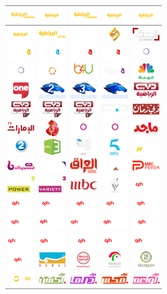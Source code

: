 | ![](https://raw.githubusercontent.com/RevGear/logo/master/Countries/AE/Abu-Dhabi-Sports-1-Premium.png) | ![](https://raw.githubusercontent.com/RevGear/logo/master/Countries/AE/Abu-Dhabi-Sports-1.png) | ![](https://raw.githubusercontent.com/RevGear/logo/master/Countries/AE/Abu-Dhabi-Sports-2-Premium.png) | ![](https://raw.githubusercontent.com/RevGear/logo/master/Countries/AE/Abu-Dhabi-Sports-2.png) | ![](https://raw.githubusercontent.com/RevGear/logo/master/Countries/AE/Abu-Dhabi-Sports-3.png) | 
|:---:|:---:|:---:|:---:|:---:| 
| ![](https://raw.githubusercontent.com/RevGear/logo/master/Countries/AE/Abu-Dhabi-Sports-4.png) | ![](https://raw.githubusercontent.com/RevGear/logo/master/Countries/AE/Abu-Dhabi-Sports-Extra.png) | ![](https://raw.githubusercontent.com/RevGear/logo/master/Countries/AE/Abu-Dhabi-TV.png) | ![](https://raw.githubusercontent.com/RevGear/logo/master/Countries/AE/Ajman-TV.png) | ![](https://raw.githubusercontent.com/RevGear/logo/master/Countries/AE/Al-Hadath.png) | 
| ![](https://raw.githubusercontent.com/RevGear/logo/master/Countries/AE/Al-Safwa.png) | ![](https://raw.githubusercontent.com/RevGear/logo/master/Countries/AE/Al-Yawm.png) | ![](https://raw.githubusercontent.com/RevGear/logo/master/Countries/AE/Alfa-Series-Plus-2.png) | ![](https://raw.githubusercontent.com/RevGear/logo/master/Countries/AE/Alfa-Series.png) | ![](https://raw.githubusercontent.com/RevGear/logo/master/Countries/AE/ART-Aflam-1.png) | 
| ![](https://raw.githubusercontent.com/RevGear/logo/master/Countries/AE/ART-Aflam-2.png) | ![](https://raw.githubusercontent.com/RevGear/logo/master/Countries/AE/ART-Cinema.png) | ![](https://raw.githubusercontent.com/RevGear/logo/master/Countries/AE/B4U-Aflam.png) | ![](https://raw.githubusercontent.com/RevGear/logo/master/Countries/AE/Cinema1.png) | ![](https://raw.githubusercontent.com/RevGear/logo/master/Countries/AE/CNBC-Arabiya.png) | 
| ![](https://raw.githubusercontent.com/RevGear/logo/master/Countries/AE/Dubai-One.png) | ![](https://raw.githubusercontent.com/RevGear/logo/master/Countries/AE/Dubai-Racing-2.png) | ![](https://raw.githubusercontent.com/RevGear/logo/master/Countries/AE/Dubai-Racing-3.png) | ![](https://raw.githubusercontent.com/RevGear/logo/master/Countries/AE/Dubai-Racing.png) | ![](https://raw.githubusercontent.com/RevGear/logo/master/Countries/AE/Dubai-Sport.png) | 
| ![](https://raw.githubusercontent.com/RevGear/logo/master/Countries/AE/Dubai-Sports-1.png) | ![](https://raw.githubusercontent.com/RevGear/logo/master/Countries/AE/Dubai-Sports-2.png) | ![](https://raw.githubusercontent.com/RevGear/logo/master/Countries/AE/Dubai-Sports-3.png) | ![](https://raw.githubusercontent.com/RevGear/logo/master/Countries/AE/Dubai-TV.png) | ![](https://raw.githubusercontent.com/RevGear/logo/master/Countries/AE/Dubai-Zaman.png) | 
| ![](https://raw.githubusercontent.com/RevGear/logo/master/Countries/AE/Emarat-TV.png) | ![](https://raw.githubusercontent.com/RevGear/logo/master/Countries/AE/Fujairah-TV.png) | ![](https://raw.githubusercontent.com/RevGear/logo/master/Countries/AE/Hekayat.png) | ![](https://raw.githubusercontent.com/RevGear/logo/master/Countries/AE/Hekayat2.png) | ![](https://raw.githubusercontent.com/RevGear/logo/master/Countries/AE/Majid.png) | 
| ![](https://raw.githubusercontent.com/RevGear/logo/master/Countries/AE/MBC-2.png) | ![](https://raw.githubusercontent.com/RevGear/logo/master/Countries/AE/MBC-3.png) | ![](https://raw.githubusercontent.com/RevGear/logo/master/Countries/AE/MBC-4.png) | ![](https://raw.githubusercontent.com/RevGear/logo/master/Countries/AE/MBC-5.png) | ![](https://raw.githubusercontent.com/RevGear/logo/master/Countries/AE/MBC-Action.png) | 
| ![](https://raw.githubusercontent.com/RevGear/logo/master/Countries/AE/MBC-Bollywood.png) | ![](https://raw.githubusercontent.com/RevGear/logo/master/Countries/AE/MBC-Drama.png) | ![](https://raw.githubusercontent.com/RevGear/logo/master/Countries/AE/MBC-Iraq.png) | ![](https://raw.githubusercontent.com/RevGear/logo/master/Countries/AE/MBC-Max.png) | ![](https://raw.githubusercontent.com/RevGear/logo/master/Countries/AE/MBC-Persia.png) | 
| ![](https://raw.githubusercontent.com/RevGear/logo/master/Countries/AE/MBC-Plus-Power.png) | ![](https://raw.githubusercontent.com/RevGear/logo/master/Countries/AE/MBC-Plus-Variety.png) | ![](https://raw.githubusercontent.com/RevGear/logo/master/Countries/AE/MBC.png) | ![](https://raw.githubusercontent.com/RevGear/logo/master/Countries/AE/Noor-Dubai.png) | ![](https://raw.githubusercontent.com/RevGear/logo/master/Countries/AE/OSN-Comedy.png) | 
| ![](https://raw.githubusercontent.com/RevGear/logo/master/Countries/AE/OSN-Family.png) | ![](https://raw.githubusercontent.com/RevGear/logo/master/Countries/AE/OSN-Kid-Zone.png) | ![](https://raw.githubusercontent.com/RevGear/logo/master/Countries/AE/OSN-Kids.png) | ![](https://raw.githubusercontent.com/RevGear/logo/master/Countries/AE/OSN-Living.png) | ![](https://raw.githubusercontent.com/RevGear/logo/master/Countries/AE/OSN-Mezze.png) | 
| ![](https://raw.githubusercontent.com/RevGear/logo/master/Countries/AE/OSN-Movies-Action.png) | ![](https://raw.githubusercontent.com/RevGear/logo/master/Countries/AE/OSN-Movies-Hollywood.png) | ![](https://raw.githubusercontent.com/RevGear/logo/master/Countries/AE/OSN-Movies-Premiere-Plus-2.png) | ![](https://raw.githubusercontent.com/RevGear/logo/master/Countries/AE/OSN-Movies-Premiere.png) | ![](https://raw.githubusercontent.com/RevGear/logo/master/Countries/AE/OSN-News.png) | 
| ![](https://raw.githubusercontent.com/RevGear/logo/master/Countries/AE/OSN-Series-Prime.png) | ![](https://raw.githubusercontent.com/RevGear/logo/master/Countries/AE/OSN-Showcase.png) | ![](https://raw.githubusercontent.com/RevGear/logo/master/Countries/AE/OSN-W.png) | ![](https://raw.githubusercontent.com/RevGear/logo/master/Countries/AE/OSN-Yahala-Aflam.png) | ![](https://raw.githubusercontent.com/RevGear/logo/master/Countries/AE/OSN-Yahala-Bil-Arabi.png) | 
| ![](https://raw.githubusercontent.com/RevGear/logo/master/Countries/AE/OSN-Yahala.png) | ![](https://raw.githubusercontent.com/RevGear/logo/master/Countries/AE/Sama-Dubai.png) | ![](https://raw.githubusercontent.com/RevGear/logo/master/Countries/AE/Sharjah-Sports.png) | ![](https://raw.githubusercontent.com/RevGear/logo/master/Countries/AE/Sharjah-TV.png) | ![](https://raw.githubusercontent.com/RevGear/logo/master/Countries/AE/Sharjah2.png) | 
| ![](https://raw.githubusercontent.com/RevGear/logo/master/Countries/AE/Star-Movies.png) | ![](https://raw.githubusercontent.com/RevGear/logo/master/Countries/AE/Weyyak-Action.png) | ![](https://raw.githubusercontent.com/RevGear/logo/master/Countries/AE/Weyyak-Drama.png) | ![](https://raw.githubusercontent.com/RevGear/logo/master/Countries/AE/Weyyak-Mix.png) | ![](https://raw.githubusercontent.com/RevGear/logo/master/Countries/AE/Weyyak-Nawaem.png) | 

